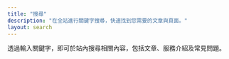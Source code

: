 ```yaml
---
title: "搜尋"
description: "在全站進行關鍵字搜尋，快速找到您需要的文章與頁面。"
layout: search
---
```


透過輸入關鍵字，即可於站內搜尋相關內容，包括文章、服務介紹及常見問題。